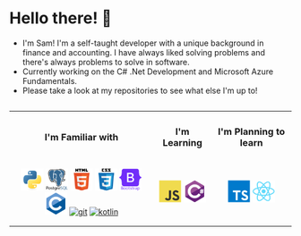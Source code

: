 <h1> Hello there! 👋 </h1>

- I'm Sam! I'm a self-taught developer with a unique background in finance and accounting. I have always liked solving problems and there's always problems to solve in software.
- Currently working on the C# .Net Development and Microsoft Azure Fundamentals.
- Please take a look at my repositories to see what else I'm up to!
  
<table align="left">
  <tr align="center">
    <th><h3>I'm Familiar with</h3></th>
    <th><h3>I'm Learning</h3></th>
    <th><h3>I'm Planning to learn</h3></th>
  </tr>
  <tr align="center">
    <td><!--Familiar with-->
      <p> 
        <a href="https://www.python.org" target="_blank" rel="noreferrer">
          <img src="https://raw.githubusercontent.com/devicons/devicon/master/icons/python/python-original.svg" alt="python" width="40" height="40"/></a> 
        <a href="https://www.postgresql.org" target="_blank" rel="noreferrer">
          <img src="https://raw.githubusercontent.com/devicons/devicon/master/icons/postgresql/postgresql-original-wordmark.svg" alt="postgresql" width="40" height="40"/></a> 
        <a href="https://www.w3.org/html/" target="_blank" rel="noreferrer">
          <img src="https://raw.githubusercontent.com/devicons/devicon/master/icons/html5/html5-original-wordmark.svg" alt="html5" width="40" height="40"/></a>
         <a href="https://www.w3.org/Style/CSS/" target="_blank" rel="noreferrer">
          <img src="https://raw.githubusercontent.com/devicons/devicon/master/icons/css3/css3-original-wordmark.svg" alt="css3" width="40" height="40"/></a> 
        <a href="https://getbootstrap.com" target="_blank" rel="noreferrer">
          <img src="https://raw.githubusercontent.com/devicons/devicon/master/icons/bootstrap/bootstrap-plain-wordmark.svg" alt="bootstrap" width="40" height="40"/></a> 
        <a href="https://www.cprogramming.com/" target="_blank" rel="noreferrer">
          <img src="https://raw.githubusercontent.com/devicons/devicon/master/icons/c/c-original.svg" alt="c" width="40" height="40"/></a> 
        <a href="https://git-scm.com/" target="_blank" rel="noreferrer">
          <img src="https://www.vectorlogo.zone/logos/git-scm/git-scm-icon.svg" alt="git" width="40" height="40"/></a>
        <a href="https://kotlinlang.org" target="_blank" rel="noreferrer">  
          <img src="https://www.vectorlogo.zone/logos/kotlinlang/kotlinlang-icon.svg" alt="kotlin" width="40" height="40"/></a> 
      </p>
    </td>
    <td><!--Learning with-->
      <p>
        <a href="https://developer.mozilla.org/en-US/docs/Web/JavaScript" target="_blank" rel="noreferrer">  
          <img src="https://raw.githubusercontent.com/devicons/devicon/master/icons/javascript/javascript-original.svg" alt="javascript" width="40" height="40"/></a> 
        <a href="https://dotnet.microsoft.com/en-us/languages/csharp" target="_blank" rel="noreferrer"> 
          <img src="https://raw.githubusercontent.com/devicons/devicon/master/icons/csharp/csharp-original.svg" alt="csharp" width="40" height="40"/></a> 
      </p>
    </td>
    <td><!--Planning with-->
      <p>
        <a href="https://www.typescriptlang.org/" target="_blank" rel="noreferrer">
            <img src="https://raw.githubusercontent.com/devicons/devicon/master/icons/typescript/typescript-original.svg" alt="typescript" width="40" height="40"/></a> 
        <a href="https://react.dev/" target="_blank" rel="noreferrer">
            <img src="https://raw.githubusercontent.com/devicons/devicon/master/icons/react/react-original.svg" alt="react" width="40" height="40"/></a> 
      </p>
    </td>
  </tr>
</table>



